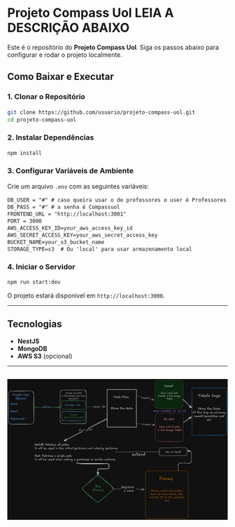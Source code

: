 
# Projeto Compass Uol **LEIA A DESCRIÇÃO ABAIXO**

Este é o repositório do **Projeto Compass Uol**. Siga os passos abaixo para configurar e rodar o projeto localmente.

## Como Baixar e Executar

### 1. Clonar o Repositório

```bash
git clone https://github.com/usuario/projeto-compass-uol.git
cd projeto-compass-uol
```

### 2. Instalar Dependências

```bash
npm install
```

### 3. Configurar Variáveis de Ambiente

Crie um arquivo `.env` com as seguintes variáveis:

```env
DB_USER = "#" # caso queira usar o de professores o user é Professores
DB_PASS = "#" # a senha é Compassuol
FRONTEND_URL = "http://localhost:3001"
PORT = 3000
AWS_ACCESS_KEY_ID=your_aws_access_key_id
AWS_SECRET_ACCESS_KEY=your_aws_secret_access_key
BUCKET_NAME=your_s3_bucket_name
STORAGE_TYPE=s3  # Ou 'local' para usar armazenamento local
```

### 4. Iniciar o Servidor

```bash
npm run start:dev
```

O projeto estará disponível em `http://localhost:3000`.

---

## Tecnologias

* **NestJS**
* **MongoDB**
* **AWS S3** (opcional)

---
![alt](./diagram.png)
---